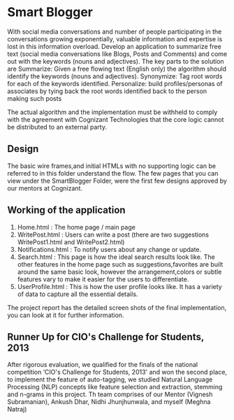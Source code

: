 # Smart Blogger

With social media conversations and number of people participating in the conversations growing exponentially, valuable information and expertise is lost in this information overload. Develop an application to summarize free text (social media conversations like Blogs, Posts and Comments) and come out with the keywords (nouns and adjectives). The key parts to the solution are Summarize: Given a free flowing text (English only) the algorithm should identify the keywords (nouns and adjectives). Synonymize: Tag root words for each of the keywords identified. Personalize: build profiles/personas of associates by tying back the root words identified back to the person making such posts

The actual algorithm and the implementation must be withheld to comply with the agreement with Cognizant Technologies that the core logic cannot be distributed to an external party.

## Design

The basic wire frames,and initial HTMLs with no supporting logic can be referred to in this folder understand the flow. The few pages that you can view under the SmartBlogger Folder, were the first few designs approved by our mentors at Cognizant.

## Working of the application

1) Home.html : The home page / main page
2) WritePost.html : Users can write a post (there are two suggestions WritePost1.html and WritePost2.html)
3) Notifications.html : To notify users about any change or update.
4) Search.html : This page is how the ideal search results look like. The other features in the home page such as suggestions,favorites are built around the same basic look, however the arrangement,colors or subtle features vary to make it easier for the users to differentiate.
5) UserProfile.html : This is how the user profile looks like. It has a variety of data to capture all the essential details.

The project report has the detailed screen shots of the final implementation, you can look at it for further information.

## Runner Up for CIO's Challenge for Students, 2013

After rigorous evaluation, we qualified for the finals of the national competition ‘CIO's Challenge for Students, 2013' and won the second place, to
implement the feature of auto­-tagging, we studied Natural Language Processing (NLP) concepts like feature selection and extraction, stemming and n-­grams in this project. Th team comprises of our Mentor (Vignesh Subramanian), Ankush Dhar, Nidhi Jhunjhunwala, and myself (Meghna Natraj)
